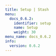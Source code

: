 ```yaml
---
title: Setup | Stash
menu:
  docs_0.6.2:
    identifier: setup
    name: Setup
    weight: 30
menu_name: docs_0.6.2
info:
  version: 0.6.2
---
```



